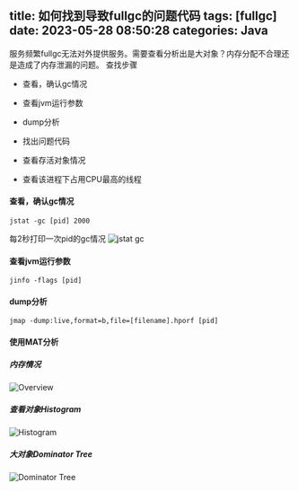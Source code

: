 title: 如何找到导致fullgc的问题代码
tags: [fullgc]
date: 2023-05-28 08:50:28
categories: Java
---
服务频繁fullgc无法对外提供服务。需要查看分析出是大对象？内存分配不合理还是造成了内存泄漏的问题。
查找步骤

- 查看，确认gc情况
- 查看jvm运行参数

- dump分析
- 找出问题代码

- 查看存活对象情况
- 查看该进程下占用CPU最高的线程

#### 查看，确认gc情况
```shell
jstat -gc [pid] 2000
```
每2秒打印一次pid的gc情况
![jstat gc](jstat_gc.jpg)

<!-- more -->

#### 查看jvm运行参数
```shell
jinfo -flags [pid]
```

#### dump分析
```shell
jmap -dump:live,format=b,file=[filename].hporf [pid]
```

#### 使用MAT分析

##### 内存情况
![Overview](thread_overview.png)
##### 查看对象Histogram
![Histogram](thread_histogram.png)
##### 大对象Dominator Tree
![Dominator Tree](thread_dominator_tree.png)